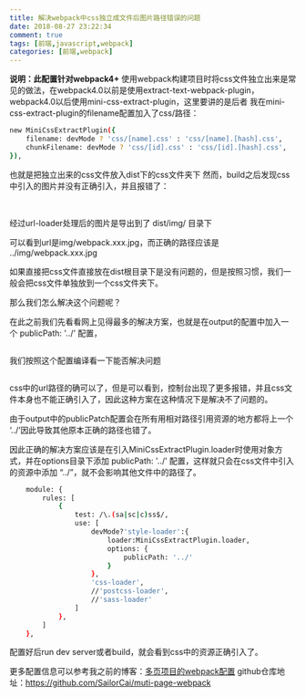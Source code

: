 ```yaml
---
title: 解决webpack中css独立成文件后图片路径错误的问题
date: 2018-08-27 23:22:34
comment: true
tags: [前端,javascript,webpack]
categories: [前端,webpack]
---
```

__说明：此配置针对webpack4+__
使用webpack构建项目时将css文件独立出来是常见的做法，在webpack4.0以前是使用extract-text-webpack-plugin，
webpack4.0以后使用mini-css-extract-plugin，这里要讲的是后者
我在mini-css-extract-plugin的filename配置加入了css/路径：
```bash
new MiniCssExtractPlugin({
    filename: devMode ? 'css/[name].css' : 'css/[name].[hash].css',
    chunkFilename: devMode ? 'css/[id].css' : 'css/[id].[hash].css',
}),
```

也就是把独立出来的css文件放入dist下的css文件夹下
然而，build之后发现css中引入的图片并没有正确引入，并且报错了：

<img src="Image.png" alt="">
<img src="Image2.png" alt="">

经过url-loader处理后的图片是导出到了 dist/img/ 目录下

可以看到url是img/webpack.xxx.jpg，而正确的路径应该是 ../img/webpack.xxx.jpg

如果直接把css文件直接放在dist根目录下是没有问题的，但是按照习惯，我们一般会把css文件单独放到一个css文件夹下。

那么我们怎么解决这个问题呢？

在此之前我们先看看网上见得最多的解决方案，也就是在output的配置中加入一个 publicPath: '../' 配置，

<img src="Image3.png" alt="">

我们按照这个配置编译看一下能否解决问题

<img src="Image4.png" alt="">

css中的url路径的确可以了，但是可以看到，控制台出现了更多报错，并且css文件本身也不能正确引入了，因此这种方案在这种情况下是解决不了问题的。

由于output中的publicPatch配置会在所有用相对路径引用资源的地方都将上一个 ‘../’因此导致其他原本正确的路径也错了。

因此正确的解决方案应该是在引入MiniCssExtractPlugin.loader时使用对象方式，并在options目录下添加 publicPath: '../' 配置，这样就只会在css文件中引入的资源中添加 “../”，就不会影响其他文件中的路径了。
```bash
    module: {
        rules: [
            {
                test: /\.(sa|sc|c)ss$/,
                use: [
                    devMode?'style-loader':{
                        loader:MiniCssExtractPlugin.loader,
                        options: {
                            publicPath: '../'
                        }
                    },
                    'css-loader',
                    //'postcss-loader',
                    //'sass-loader'
                ]
            },
        ]
    },

```

配置好后run dev server或者build，就会看到css中的资源正确引入了。

更多配置信息可以参考我之前的博客：[多页项目的webpack配置](https://blog.csdn.net/logan_LG/article/details/81110577)
github仓库地址：https://github.com/SailorCai/muti-page-webpack